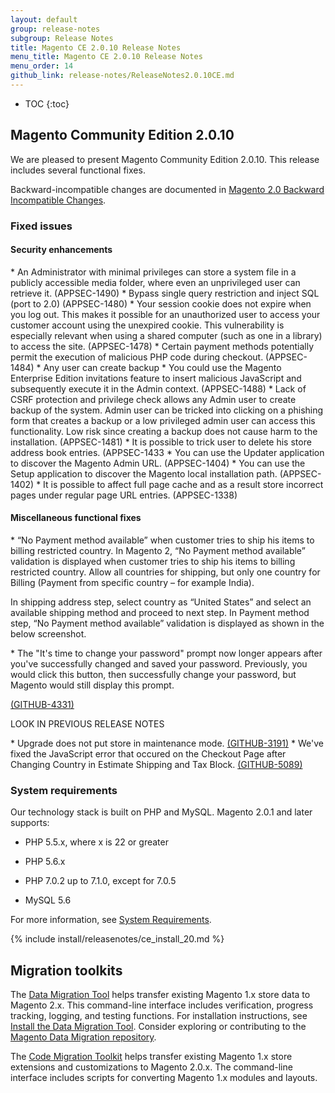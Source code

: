 ```yaml
---
layout: default
group: release-notes
subgroup: Release Notes
title: Magento CE 2.0.10 Release Notes
menu_title: Magento CE 2.0.10 Release Notes
menu_order: 14
github_link: release-notes/ReleaseNotes2.0.10CE.md
---
```

*	TOC
{:toc}


## Magento Community Edition 2.0.10
We are pleased to present Magento Community Edition 2.0.10. This release includes several functional fixes.


Backward-incompatible changes are documented in <a href="{{ page.baseurl }}release-notes/changes_2.0.html" target="_blank">Magento 2.0 Backward Incompatible Changes</a>.



### Fixed issues


#### Security enhancements


<!--- 56594 -->* An Administrator with minimal privileges can store a system file in a publicly accessible media folder, where even an unprivileged user can retrieve it. (APPSEC-1490)


<!--- 56542 -->* Bypass single query restriction and inject SQL (port to 2.0) (APPSEC-1480)

<!--- 56314 -->* Your session cookie does not expire when you log out. This makes it possible for an unauthorized user to access your customer account using the unexpired cookie. This vulnerability is especially relevant when using a shared computer (such as one in a library) to access the site. (APPSEC-1478)

<!--- 56108 -->* Certain payment methods potentially permit the execution of malicious PHP code during checkout. (APPSEC-1484)

<!--- 55478 -->* Any user can create backup

<!--- 55476 -->*  You could use the Magento Enterprise Edition invitations feature to insert malicious JavaScript and subsequently execute it in the Admin context. (APPSEC-1488)

<!--- 55432 -->* Lack of CSRF protection and privilege check allows any Admin user to create backup of the system. Admin user can be tricked into clicking on a phishing form that creates a backup or a low privileged admin user can access this functionality. Low risk since creating a backup does not cause harm to the installation. (APPSEC-1481)

<!--- 52338 -->* It is possible to trick user to delete his store address book entries. (APPSEC-1433

<!--- 51376-->*  You can use the Updater application to discover the Magento Admin URL. (APPSEC-1404)

<!--- 51370-->*  You can use the Setup application to discover the Magento local installation path. (APPSEC-1402)


<!--- 48816-->*  It is possible to affect full page cache and as a result store incorrect pages under regular page URL entries. (APPSEC-1338)


#### Miscellaneous functional fixes

<!--- 55612 -->* “No Payment method available” when customer tries to ship his items to billing restricted country. In Magento 2, “No Payment method available” validation is displayed when customer tries to ship his items to billing restricted country. Allow all countries for shipping, but only one country for Billing (Payment from specific country – for example India).
In shipping address step, select country as “United States” and select an available shipping method and proceed to next step.
In Payment method step, “No Payment method available” validation is displayed as shown in the below screenshot.



<!--- 52437 -->* The "It's time to change your password" prompt now longer appears after you've successfully changed and saved your password. Previously, you would click this button, then successfully change your password, but Magento would still display this prompt. 
 <a href="https://github.com/magento/magento2/issues/4331" target="_blank">(GITHUB-4331)</a>

LOOK IN PREVIOUS RELEASE NOTES




<!--- 48562 -->* Upgrade does not put store in maintenance mode. <a href="https://github.com/magento/magento2/issues/3191" target="_blank">(GITHUB-3191)</a>

<!--- 47240 -->*  We've fixed the JavaScript error that occured on the Checkout Page after Changing Country in Estimate Shipping and Tax Block.  <a href="https://github.com/magento/magento2/issues/5089" target="_blank">(GITHUB-5089)</a>




<!--- Omitted (can't be reproduced or won't fix) 56780, 53971 per steve's suggestion -->





### System requirements
Our technology stack is built on PHP and MySQL. Magento 2.0.1 and later supports:

* PHP 5.5.x, where x is 22 or greater

* PHP 5.6.x

* PHP 7.0.2 up to 7.1.0, except for 7.0.5

* MySQL 5.6 

For more information, see
<a href="{{ page.baseurl }}install-gde/system-requirements.html" target="_blank">System Requirements</a>.

{% include install/releasenotes/ce_install_20.md %}


## Migration toolkits
The <a href="{{ page.baseurl }}migration/migration-migrate.html" target="_blank">Data Migration Tool</a> helps transfer existing Magento 1.x store data to Magento 2.x. This command-line interface includes verification, progress tracking, logging, and testing functions. For installation instructions, see  <a href="{{ page.baseurl }}migration/migration-tool-install.html" target="_blank">Install the Data Migration Tool</a>. Consider exploring or contributing to the <a href="https://github.com/magento/data-migration-tool" target="_blank"> Magento Data Migration repository</a>.

The <a href="https://github.com/magento/code-migration" target="_blank">Code Migration Toolkit</a> helps transfer existing Magento 1.x store extensions and customizations to Magento 2.0.x. The command-line interface includes scripts for converting Magento 1.x modules and layouts.

